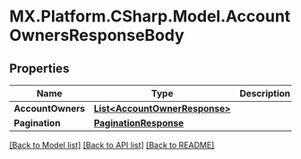 # MX.Platform.CSharp.Model.AccountOwnersResponseBody

## Properties

Name | Type | Description | Notes
------------ | ------------- | ------------- | -------------
**AccountOwners** | [**List&lt;AccountOwnerResponse&gt;**](AccountOwnerResponse.md) |  | [optional] 
**Pagination** | [**PaginationResponse**](PaginationResponse.md) |  | [optional] 

[[Back to Model list]](../README.md#documentation-for-models) [[Back to API list]](../README.md#documentation-for-api-endpoints) [[Back to README]](../README.md)

